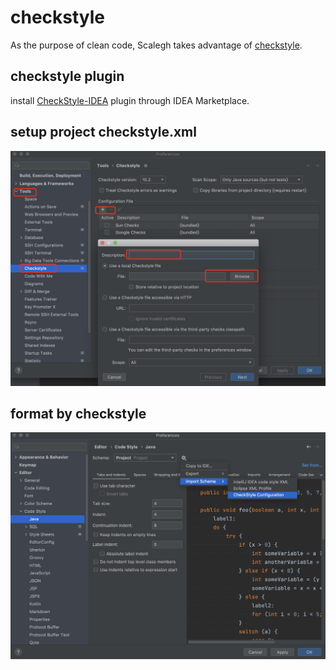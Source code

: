 # checkstyle

As the purpose of clean code, Scalegh takes advantage of [checkstyle](https://checkstyle.sourceforge.io/).

## checkstyle plugin

install [CheckStyle-IDEA](https://plugins.jetbrains.com/plugin/1065-checkstyle-idea) plugin through IDEA Marketplace.

## setup project checkstyle.xml

![image-20220511085513774](checkstyle.assets/image-20220511085513774.png)

## format by checkstyle



![image-20220511085054803](checkstyle.assets/image-20220511085054803.png)


